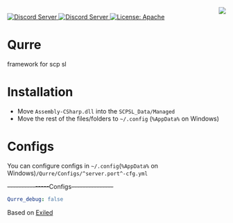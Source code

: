 
<img src="https://bot2.fydne.xyz/Qurre-mini.gif" align="right" />
<p>
   <a href="https://discord.gg/zGUqfJQebn" alt="Discord Qurre">
      <img src="https://discordapp.com/api/guilds/779412392651653130/embed.png" alt="Discord Server"/>
  </a>
   <a href="https://discord.gg/UCUBU2z" alt="Discord fydne">
      <img src="https://discordapp.com/api/guilds/616697847261298688/embed.png" alt="Discord Server"/>
  </a>
<a href="https://github.com/fydne/Qurre/blob/master/LICENSE" target="_blank">
    <img alt="License: Apache" src="https://camo.githubusercontent.com/36e58a726f1073bad0361276f09d0e5782d58857/68747470733a2f2f696d672e736869656c64732e696f2f6372617465732f6c2f706e672e737667" />
  </a>
</p>

# Qurre
framework for scp sl

# Installation
* Move `Assembly-CSharp.dll` into the `SCPSL_Data/Managed` 
* Move the rest of the files/folders to `~/.config` (`%AppData%` on Windows)
# Configs
You can configure configs in `~/.config`(`%AppData%` on Windows)`/Qurre/Configs/^server.port^-cfg.yml` 

~~---------------~~Configs~~---------------~~
```yml
Qurre_debug: false
```
Based on [Exiled](https://github.com/galaxy119/EXILED)

